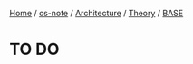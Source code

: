 [Home](https://mengxianbin.github.io) /
[cs-note](https://mengxianbin.github.io/cs-note/content) /
[Architecture](https://mengxianbin.github.io/cs-note/content/Architecture) /
[Theory](https://mengxianbin.github.io/cs-note/content/Architecture/Theory) /
[BASE](https://mengxianbin.github.io/cs-note/content/Architecture/Theory/BASE)

# TO DO
